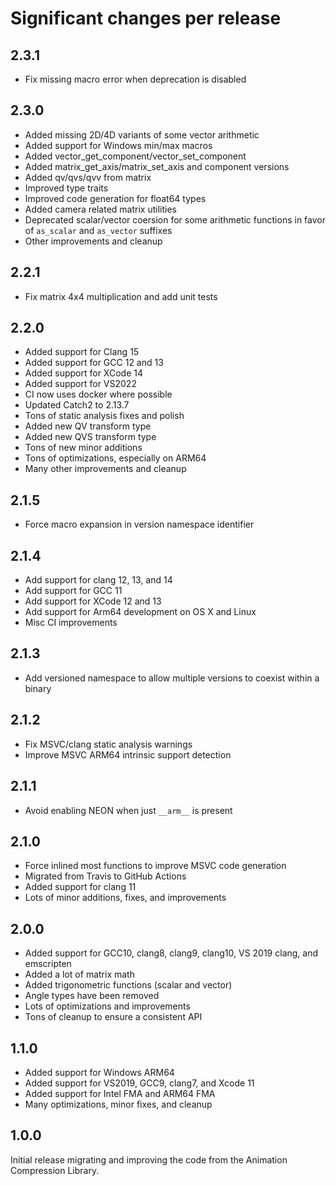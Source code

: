 # Significant changes per release

## 2.3.1

*  Fix missing macro error when deprecation is disabled

## 2.3.0

*  Added missing 2D/4D variants of some vector arithmetic
*  Added support for Windows min/max macros
*  Added vector_get_component/vector_set_component
*  Added matrix_get_axis/matrix_set_axis and component versions
*  Added qv/qvs/qvv from matrix
*  Improved type traits
*  Improved code generation for float64 types
*  Added camera related matrix utilities
*  Deprecated scalar/vector coersion for some arithmetic functions in favor of `as_scalar` and `as_vector` suffixes
*  Other improvements and cleanup

## 2.2.1

*  Fix matrix 4x4 multiplication and add unit tests

## 2.2.0

*  Added support for Clang 15
*  Added support for GCC 12 and 13
*  Added support for XCode 14
*  Added support for VS2022
*  CI now uses docker where possible
*  Updated Catch2 to 2.13.7
*  Tons of static analysis fixes and polish
*  Added new QV transform type
*  Added new QVS transform type
*  Tons of new minor additions
*  Tons of optimizations, especially on ARM64
*  Many other improvements and cleanup

## 2.1.5

*  Force macro expansion in version namespace identifier

## 2.1.4

*  Add support for clang 12, 13, and 14
*  Add support for GCC 11
*  Add support for XCode 12 and 13
*  Add support for Arm64 development on OS X and Linux
*  Misc CI improvements

## 2.1.3

*  Add versioned namespace to allow multiple versions to coexist within a binary

## 2.1.2

*  Fix MSVC/clang static analysis warnings
*  Improve MSVC ARM64 intrinsic support detection

## 2.1.1

*  Avoid enabling NEON when just `__arm__` is present

## 2.1.0

*  Force inlined most functions to improve MSVC code generation
*  Migrated from Travis to GitHub Actions
*  Added support for clang 11
*  Lots of minor additions, fixes, and improvements

## 2.0.0

*  Added support for GCC10, clang8, clang9, clang10, VS 2019 clang, and emscripten
*  Added a lot of matrix math
*  Added trigonometric functions (scalar and vector)
*  Angle types have been removed
*  Lots of optimizations and improvements
*  Tons of cleanup to ensure a consistent API

## 1.1.0

*  Added support for Windows ARM64
*  Added support for VS2019, GCC9, clang7, and Xcode 11
*  Added support for Intel FMA and ARM64 FMA
*  Many optimizations, minor fixes, and cleanup

## 1.0.0

Initial release migrating and improving the code from the Animation Compression Library.

